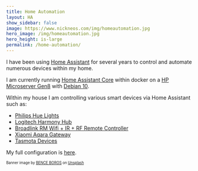 ```yaml
---
title: Home Automation
layout: HA
show_sidebar: false
image: https://www.nickneos.com/img/homeautomation.jpg
hero_image: /img/homeautomation.jpg
hero_height: is-large
permalink: /home-automation/
---
```



<!-- <div class="card">
    <div class="card-image">
        <figure >
            <img src="/img/my_ha.jpg" alt="My Home Assistant Dashboard">
        </figure>
    </div>
    <div class="card-content">
        <div class="content">
            <p>My Home Assistant Dashboard</p>
        </div>
    </div>
</div>

<br/> -->

I have been using [Home Assistant](https://www.home-assistant.io) for several years to control and automate numerous devices within my home.

I am currently running [Home Assistant Core](https://www.home-assistant.io/faq/ha-vs-hassio/) within docker on a [HP Microserver Gen8](https://support.hpe.com/hpesc/public/docDisplay?docId=emr_na-c03793258) with [Debian 10](https://wiki.debian.org/DebianBuster).

Within my house I am controlling various smart devices via Home Assistant such as:
* [Philips Hue Lights](https://www.philips-hue.com)
* [Logitech Harmony Hub](https://www.logitech.com/en-au/product/harmony-hub)
* [Broadlink RM Wifi + IR + RF Remote Controller](http://www.ibroadlink.com/rm/)
* [Xiaomi Aqara Gateway](https://www.home-assistant.io/components/xiaomi_aqara/)
* [Tasmota Devices](https://tasmota.github.io/docs/)

My full configuration is [here](https://github.com/nickneos/Home-Assistant-Config).

<sup><sub>Banner image by <a href="https://unsplash.com/@benceboros?utm_source=unsplash&amp;utm_medium=referral&amp;utm_content=creditCopyText">BENCE BOROS</a> on <a href="https://unsplash.com/s/photos/smart-home?utm_source=unsplash&amp;utm_medium=referral&amp;utm_content=creditCopyText">Unsplash</a></sub></sup>


